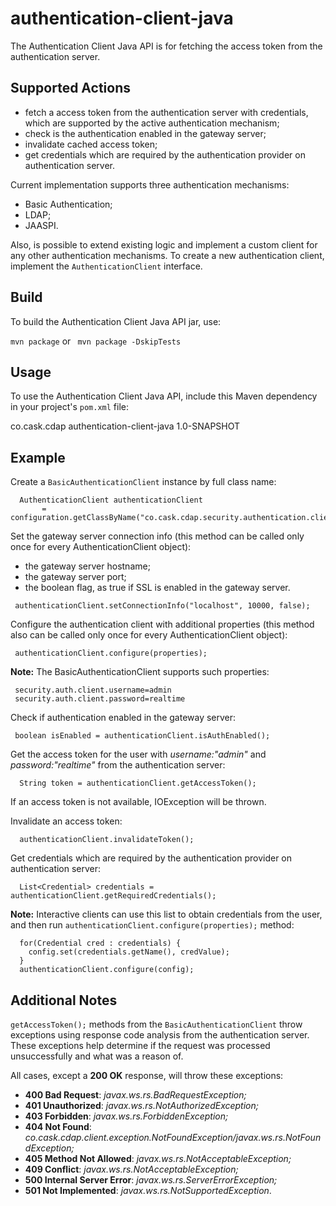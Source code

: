authentication-client-java
==========================

The Authentication Client Java API is for fetching the access token from the authentication server.

## Supported Actions

 - fetch a access token from the authentication server with credentials, which are supported by the active 
 authentication mechanism;
 - check is the authentication enabled in the gateway server;
 - invalidate cached access token;
 - get credentials which are required by the authentication provider on authentication server.  
 
 Current implementation supports three authentication mechanisms:
  - Basic Authentication;
  - LDAP;
  - JAASPI.
 
 Also, is possible to extend existing logic and implement a custom client for any other authentication 
 mechanisms. To create a new authentication client, implement the ```AuthenticationClient``` interface.   

## Build
 
 To build the Authentication Client Java API jar, use:

 ```mvn package``` or ``` mvn package -DskipTests```

## Usage

 To use the Authentication Client Java API, include this Maven dependency in your project's ```pom.xml``` file:
 
 <dependency>
  <groupId>co.cask.cdap</groupId>
  <artifactId>authentication-client-java</artifactId>
  <version>1.0-SNAPSHOT</version>
 </dependency>
 
## Example
   
 Create a ```BasicAuthenticationClient``` instance by full class name:
 
 ``` 
   AuthenticationClient authenticationClient 
        = configuration.getClassByName("co.cask.cdap.security.authentication.client.basic.BasicAuthenticationClient");
 ```
 
 Set the gateway server connection info (this method can be called only once for every AuthenticationClient object):
  - the gateway server hostname;
  - the gateway server port;
  - the boolean flag, as true if SSL is enabled in the gateway server.
 
 ```
  authenticationClient.setConnectionInfo("localhost", 10000, false);
 ```
  
 Configure the authentication client with additional properties (this method also can be called only once for every 
 AuthenticationClient object):
 
 ```
  authenticationClient.configure(properties);
 ```

 **Note:** The BasicAuthenticationClient supports such properties:
 
 ```
  security.auth.client.username=admin        
  security.auth.client.password=realtime     
 ```
 
 Check if authentication enabled in the gateway server:
 
 ```
  boolean isEnabled = authenticationClient.isAuthEnabled();
 ```                      
 
 Get the access token for the user with *username:"admin"* and *password:"realtime"* from the authentication server:
 
 ```  
   String token = authenticationClient.getAccessToken();  
 ```
 If an access token is not available, IOException will be thrown.
 
 
 Invalidate an access token:
 
 ```
   authenticationClient.invalidateToken();
 ```
 
 Get credentials which are required by the authentication provider on authentication server:

 ```
   List<Credential> credentials = authenticationClient.getRequiredCredentials();
 ```
 **Note:** Interactive clients can use this list to obtain credentials from the user, and then run 
 ```authenticationClient.configure(properties);``` method:
 
 ```
   for(Credential cred : credentials) {
     config.set(credentials.getName(), credValue);
   }
   authenticationClient.configure(config);
 ```
   
## Additional Notes
 
 ```getAccessToken();``` methods from the ```BasicAuthenticationClient``` throw exceptions using response code 
 analysis from the authentication server. These exceptions help determine if the request was processed unsuccessfully 
 and what was a reason of.
 
 All cases, except a **200 OK** response, will throw these exceptions:
 
  - **400 Bad Request**: *javax.ws.rs.BadRequestException;*   
  - **401 Unauthorized**: *javax.ws.rs.NotAuthorizedException;*
  - **403 Forbidden**: *javax.ws.rs.ForbiddenException;*
  - **404 Not Found**: *co.cask.cdap.client.exception.NotFoundException/javax.ws.rs.NotFoundException;*
  - **405 Method Not Allowed**: *javax.ws.rs.NotAcceptableException;*
  - **409 Conflict**: *javax.ws.rs.NotAcceptableException;*
  - **500 Internal Server Error**: *javax.ws.rs.ServerErrorException;*
  - **501 Not Implemented**: *javax.ws.rs.NotSupportedException*.